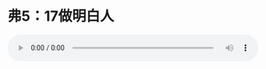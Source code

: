 # 弗5：17做明白人

<audio style="width: 100%;" preload="false" controls controlslist="nodownload"><source src="//cdn.simai.ml/audio/mp3/old/12233.mp3" type="audio/mpeg">Your browser does not support the audio element.</audio>


